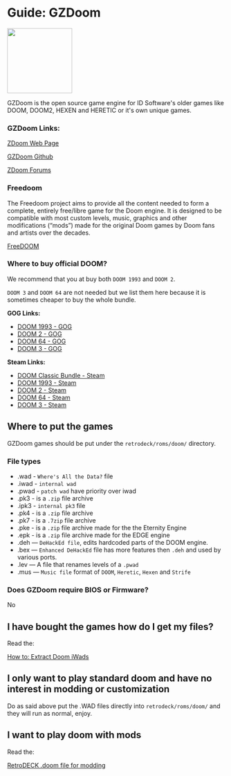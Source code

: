 # Guide: GZDoom

<img src="../../../wiki_images/logos/gzdoom-logo.png" width="150">

GZDoom is the open source game engine for ID Software's older games like DOOM, DOOM2, HEXEN and HERETIC or it's own unique games.

### GZDoom Links:

[ZDoom Web Page](https://zdoom.org/index)

[GZDoom Github](https://github.com/ZDoom/gzdoom)

[ZDoom Forums](https://forum.zdoom.org/)

### Freedoom

The Freedoom project aims to provide all the content needed to form a complete, entirely free/libre game for the Doom engine. It is designed to be compatible with most custom levels, music, graphics and other modifications (“mods”) made for the original Doom games by Doom fans and artists over the decades.

[FreeDOOM](https://freedoom.github.io/)

### Where to buy official DOOM?

We recommend that you at buy both `DOOM 1993` and `DOOM 2`.

`DOOM 3` and `DOOM 64` are not needed but we list them here because it is sometimes cheaper to buy the whole bundle.

**GOG Links:**

- [DOOM 1993 - GOG](https://www.gog.com/en/game/doom_1993)
- [DOOM 2 - GOG](https://www.gog.com/en/game/doom_ii)
- [DOOM 64 - GOG](https://www.gog.com/en/game/doom_64)
- [DOOM 3 - GOG](https://www.gog.com/en/game/doom_3)

**Steam Links:**

- [DOOM Classic Bundle - Steam](https://store.steampowered.com/bundle/27490/DOOM_Classic_Bundle/)
- [DOOM 1993 - Steam](https://store.steampowered.com/app/2280/DOOM_1993/)
- [DOOM 2 - Steam](https://store.steampowered.com/app/2300/DOOM_II/)
- [DOOM 64 - Steam](https://store.steampowered.com/app/1148590/DOOM_64/)
- [DOOM 3 - Steam](https://store.steampowered.com/app/208200/DOOM_3/)


## Where to put the games
GZDoom games should be put under the `retrodeck/roms/doom/` directory.

### File types
- .wad - `Where's All the Data?` file
- .iwad - `internal wad`
- .pwad - `patch wad` have priority over iwad
- .pk3 - is a `.zip` file archive
- .ipk3 - `internal pk3` file
- .pk4 - is a `.zip` file archive
- .pk7 - is a `.7zip` file archive
- .pke - is a `.zip` file archive made for the the Eternity Engine
- .epk - is a `.zip` file archive made for the EDGE engine
- .deh — `DeHackEd file`, edits hardcoded parts of the DOOM engine.
- .bex — `Enhanced DeHackEd` file has more features then `.deh` and used by various ports.
- .lev — A file that renames levels of a `.pwad`
- .mus — `Music file` format of `DOOM`, `Heretic`, `Hexen` and `Strife`


### Does GZDoom require BIOS or Firmware?
No

## I have bought the games how do I get my files?

Read the:

[How to: Extract Doom iWads](extract-doom-wads.md)

## I only want to play standard doom and have no interest in modding or customization
Do as said above put the .WAD files directly into `retrodeck/roms/doom/` and they will run as normal, enjoy.

## I want to play doom with mods

Read the:

[RetroDECK .doom file for modding](retrodeck-doomfile.md)
